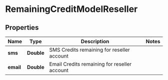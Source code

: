 
# RemainingCreditModelReseller

## Properties
Name | Type | Description | Notes
------------ | ------------- | ------------- | -------------
**sms** | **Double** | SMS Credits remaining for reseller account | 
**email** | **Double** | Email Credits remaining for reseller account | 



